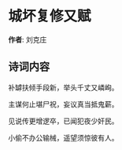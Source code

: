 # 城坏复修又赋

**作者**: 刘克庄

## 诗词内容

补罅扶倾手段新，举头千丈又嶙峋。

主谋何止堪尸祝，妄议真当抵鬼薪。

见说传更增逻卒，已闻犯夜少奸民。

小偷不办公输械，遥望须惊彼有人。

